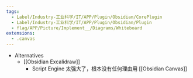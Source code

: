 ```yaml
---
tags:
  - Label/Industry-工业科学/IT/APP/Plugin/Obsidian/CorePlugin
  - Label/Industry-工业科学/IT/APP/Plugin/Obsidian/Plugin
  - flag/APP/Picture/Implement__/Diagrams/Whiteboard
extensions:
  - .canvas
---
```


- Alternatives
    - [[Obsidian Excalidraw]]
        - Script Engine 太强大了，根本没有任何理由用 [[Obsidian Canvas]]
